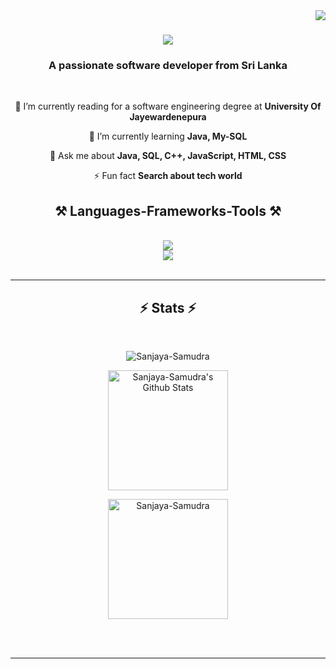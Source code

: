<img align="right" src="https://visitor-badge.laobi.icu/badge?page_id=Sanjaya-Samudra.Sanjaya-Samudra" />

<h1 align="center">
    <img src="https://readme-typing-svg.herokuapp.com/?font=Righteous&size=35&center=true&vCenter=true&width=500&height=70&duration=4000&lines=Hi+There!+👋;+I'm+Sanjaya+Samudra!;" />
</h1>

<h3 align="center">A passionate software developer from Sri Lanka</h3>

<br/>

<div align="center">
 
 🔭 I’m currently reading for a software engineering degree at **University Of Jayewardenepura**
 
 🌱 I’m currently learning **Java, My-SQL**

💬 Ask me about **Java, SQL, C++, JavaScript, HTML, CSS**

⚡ Fun fact **Search about tech world**

 </div>
 
<!--<div align="center"> 
  <a href="mailto:">
    <img src="https://img.shields.io/badge/Gmail-333333?style=for-the-badge&logo=gmail&logoColor=red" />
  </a>
  <a href="" target="_blank">
    <img src="https://img.shields.io/badge/LinkedIn-0077B5?style=for-the-badge&logo=linkedin&logoColor=white" target="_blank" />
  </a>
  <a href="" target="_blank">
     <img src="https://img.shields.io/badge/Portfolio-FF5722?style=for-the-badge&logo=todoist&logoColor=white" target="_blank" /> 
  </a>
</div>

 <hr/>-->
 
<h2 align="center">⚒️ Languages-Frameworks-Tools ⚒️</h2>
<br/>
<div align="center">
    <img src="https://skillicons.dev/icons?i=bootstrap,vscode,github,idea,pycharm,spring,blender,angular" /><br>
    <img src="https://skillicons.dev/icons?i=python,javascript,cpp,java,mysql,html,css,latex,typescript" /><br>
</div>

<br/>
<hr/>

<!--<div align="center">
  <h2>🐍 My Contributions 🐍</h2>
  <br>
  <img alt="snake eating my contributions" src="https://raw.githubusercontent.com/Sanjaya-Samudra/Sanjaya-Samudra/output/github-contribution-grid-snake.svg" />
  
  <br/><br/><br/>
</div>

<hr/>-->

<h2 align="center">⚡ Stats ⚡</h2>
<br>
<p align="center">
  <img src="https://github-readme-streak-stats.herokuapp.com/?user=Sanjaya-Samudra&theme=algolia" alt="Sanjaya-Samudra" />
</p>
<p align="center">
  <a href="https://github.com/anuraghazra/github-readme-stats">
    <img alt="Sanjaya-Samudra's Github Stats" src="https://github-readme-stats.vercel.app/api?username=Sanjaya-Samudra&show_icons=true&count_private=true&theme=algolia" height="192px"/>
  </a>
</p>
<p align="center">
  <img src="https://github-readme-stats.vercel.app/api/top-langs?username=Sanjaya-Samudra&langs_count=10&show_icons=true&locale=en&layout=compact&theme=algolia" alt="Sanjaya-Samudra" height="192px"/>
</p>
<!--<p align="center">
  <a href="https://github.com/ryo-ma/github-profile-trophy">
    <img src="https://github-profile-trophy.vercel.app/?username=Sanjaya-Samudra&layout=compact&theme=algolia" alt="Sanjaya-Samudra" />
  </a>
</p>-->

<br/><br/>

<hr/>

<br/>

<br/>

